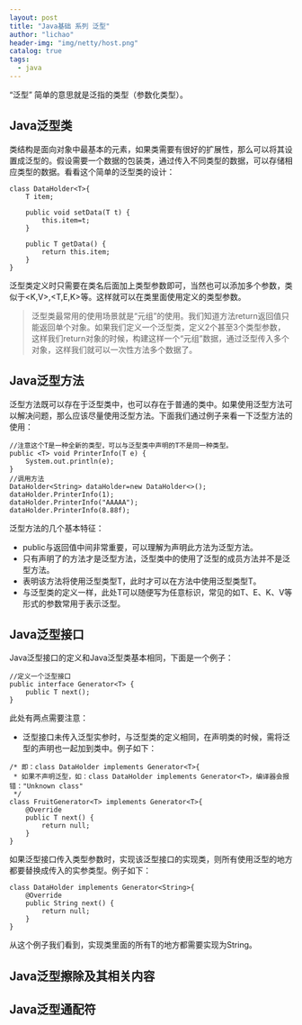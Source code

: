 ```yaml
---
layout: post
title: "Java基础 系列 泛型"
author: "lichao"
header-img: "img/netty/host.png"
catalog: true
tags:
  - java
---
```


“泛型” 简单的意思就是泛指的类型（参数化类型）。

## Java泛型类

类结构是面向对象中最基本的元素，如果类需要有很好的扩展性，那么可以将其设置成泛型的。假设需要一个数据的包装类，通过传入不同类型的数据，可以存储相应类型的数据。看看这个简单的泛型类的设计：

```
class DataHolder<T>{
    T item;
    
    public void setData(T t) {
    	this.item=t;
    }
    
    public T getData() {
    	return this.item;
    }
}
```

泛型类定义时只需要在类名后面加上类型参数即可，当然也可以添加多个参数，类似于<K,V>,<T,E,K>等。这样就可以在类里面使用定义的类型参数。

> 泛型类最常用的使用场景就是“元组”的使用。我们知道方法return返回值只能返回单个对象。如果我们定义一个泛型类，定义2个甚至3个类型参数，这样我们return对象的时候，构建这样一个“元组”数据，通过泛型传入多个对象，这样我们就可以一次性方法多个数据了。

## Java泛型方法

泛型方法既可以存在于泛型类中，也可以存在于普通的类中。如果使用泛型方法可以解决问题，那么应该尽量使用泛型方法。下面我们通过例子来看一下泛型方法的使用：

```
//注意这个T是一种全新的类型，可以与泛型类中声明的T不是同一种类型。
public <T> void PrinterInfo(T e) {
    System.out.println(e);
}
//调用方法
DataHolder<String> dataHolder=new DataHolder<>();
dataHolder.PrinterInfo(1);
dataHolder.PrinterInfo("AAAAA");
dataHolder.PrinterInfo(8.88f);
```

泛型方法的几个基本特征：
* public与返回值中间非常重要，可以理解为声明此方法为泛型方法。
* 只有声明了的方法才是泛型方法，泛型类中的使用了泛型的成员方法并不是泛型方法。
* 表明该方法将使用泛型类型T，此时才可以在方法中使用泛型类型T。
* 与泛型类的定义一样，此处T可以随便写为任意标识，常见的如T、E、K、V等形式的参数常用于表示泛型。


## Java泛型接口

Java泛型接口的定义和Java泛型类基本相同，下面是一个例子：

```
//定义一个泛型接口
public interface Generator<T> {
    public T next();
}

```

此处有两点需要注意：

* 泛型接口未传入泛型实参时，与泛型类的定义相同，在声明类的时候，需将泛型的声明也一起加到类中。例子如下：
```
/* 即：class DataHolder implements Generator<T>{
 * 如果不声明泛型，如：class DataHolder implements Generator<T>，编译器会报错："Unknown class"
 */
class FruitGenerator<T> implements Generator<T>{
    @Override
    public T next() {
        return null;
    }
}

```

如果泛型接口传入类型参数时，实现该泛型接口的实现类，则所有使用泛型的地方都要替换成传入的实参类型。例子如下：

```
class DataHolder implements Generator<String>{
    @Override
    public String next() {
    	return null;
    }
}
```

从这个例子我们看到，实现类里面的所有T的地方都需要实现为String。



## Java泛型擦除及其相关内容
## Java泛型通配符

